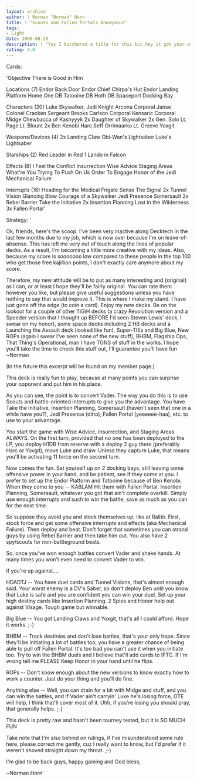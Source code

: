```yaml
---
layout: archive
author: ! Norman "Norman" Horn
title: ! "Scouts and Fallen Portals Anonymous"
tags:
- Light
date: 2000-08-28
description: ! "Yes I butchered a title for this but hey it got your attention... ;-)"
rating: 4.0
---
```

Cards: 

'Objective
There is Good in Him

Locations (7)
Endor Back Door
Endor Chief Chirpa's Hut
Endor Landing Platform
Home One DB
Tatooine DB
Hoth DB
Spaceport Docking Bay

Characters (20)
Luke Skywalker, Jedi Knight
Arcona
Corporal Janse
Colonel Cracken
Sergeant Brooks Carlson
Corporal Kensaric
Corporal Midge
Chewbacca of Kashyyyk
2x Daughter of Skywalker
2x Gen. Solo
Lt. Page
Lt. Blount
2x Ben Kenobi
Harc Seff
Orrimaarko
Lt. Greeve
Yoxgit

Weapons/Devices (4)
2x Landing Claw
Obi-Wan's Lightsaber
Luke's Lightsaber

Starships (2)
Red Leader in Red 1
Lando in Falcon

Effects (8)
I Feel the Conflict
Insurrection
Wise Advice
Staging Areas
What're You Trying To Push On Us
Order To Engage
Honor of the Jedi
Mechanical Failure

Interrupts (18)
Heading for the Medical Frigate
Sense
The Signal
2x Tunnel Vision
Glancing Blow
Courage of a Skywalker
Jedi Presence
Somersault
2x Rebel Barrier
Take the Initiative
2x Insertion Planning
Lost in the Wilderness
3x Fallen Portal'

Strategy: '

Ok, friends, here's the scoop.  I've been very inactive along Decktech in the last few months due to my job, which is now over because I'm on leave-of-absense.	This has left me very out of touch along the lines of popular decks.  As a result, I'm becoming a little more creative with my ideas.	Also, because my score is sooooooo low compared to these people in the top 100 who get those free kajillion points, I don't exactly care anymore about my score.

Therefore, my new attitude will be to put as many interesting and {original} as I can, or at least I hope they'll be fairly original.	You can rate them however you like, but please give useful suggestions unless you have nothing to say that would improve it.  This is where I make my stand.  I have just gone off the edge (to coin a card).  Enjoy my new decks.  Be on the lookout for a couple of other TiGiH decks (a crazy Revolution version and a Speeder version that I thought up BEFORE I'd seen Steven Lewis' deck, I swear on my honor), some space decks including 2 HB decks and a Launching the Assault deck (looked like fun), Super-TIEs and Big Blue, New ROPs (again I swear I've seen none of the new stuff), BHBM, Flagship Ops, That Thing's Operational, man I have TONS of stuff in the works.  I hope you'll take the time to check this stuff out, I'll guarantee you'll have fun  ~Norman

(In the future this excerpt will be found on my member page.)

This deck is really fun to play, because at many points you can surprise your opponent and put him in his place.

As you can see, the point is to convert Vader.	The way you do this is to use Scouts and battle-oriented interrupts to give you the advantage.	You have Take the Initiative, Insertion Planning, Somersault (haven't seen that one in a while have you?), Jedi Presence (ditto), Fallen Portal (yeeeeee-haa), etc. to use to your advantage.

You start the game with Wise Advice, Insurrection, and Staging Areas ALWAYS.  On the first turn, provided that no one has been deployed to the LP, you deploy H1DB from reserve with a deploy 2 guy there (preferably Harc or Yoxgit), move Luke and draw.  Unless they capture Luke, that means you'll be activating 11 force on the second turn.

Now comes the fun.  Set yourself up on 2 docking bays, still leaving some offensive power in your hand, and be patient, see if they come at you.  I prefer to set up the Endor Platform and Tatooine because of Ben Kenobi.  When they come to you -- KABLAM  Hit them with Fallen Portal, Insertion Planning, Somersault, whatever you got that ain't complete overkill.  Simply use enough interrupts and such to win the battle, save as much as you can for the next time.

So suppose they avoid you and stock themselves up, like at Ralltir.  First, stock force and get some offensive interrupts and effects (aka Mechanical Failure).  Then deploy and beat.	Don't forget that sometimes you can strand guys by using Rebel Barrier and then take him out.	You also have 2 spy/scouts for non-battleground beats.

So, once you've won enough battles convert Vader and shake hands.  At many times you won't even need to convert Vader to win.

If you're up against....

HDADTJ -- You have duel cards and Tunnel Visions, that's almost enough said.  Your worst enemy is a DV's Saber, so don't deploy Ben until you know that Luke is safe and you are confident you can win your duel.  Set up your high destiny cards like Insertion Planning.  2 Spies and Honor help out against Visage.  Tough game but winnable.

Big Blue -- You got Landing Claws and Yoxgit, that's all I could afford.  Hope it works. ;-)

BHBM -- Track destinies and don't lose battles, that's your only hope.  Since they'll be initiating a lot of battles too, you have a greater chance of being able to pull off Fallen Portal.  It's too bad you can't use it when you initiate too.  Try to win the BHBM duels and I believe that'll add cards to IFTC.  If I'm wrong tell me PLEASE  Keep Honor in your hand until he flips.

ROPs -- Don't know enough about the new versions to know exactly how to work a counter.  Just do your thing and you'll do fine.

Anything else -- Well, you can drain for a bit with Midge and stuff, and you can win the battles, and if Vader ain't carryin' Luke he's losing force, OTE will help, I think that'll cover most of it.  Uhh, if you're losing you should pray, that generally helps. ;-)

This deck is pretty raw and hasn't been tourney tested, but it is SO MUCH FUN

Take note that I'm also behind on rulings, if I've misunderstood some rule here, please correct me gently, cuz I really want to know, but I'd prefer if it weren't shoved straight down my throat. ;-)

I'm glad to be back guys, happy gaming and God bless,

~Norman Horn'